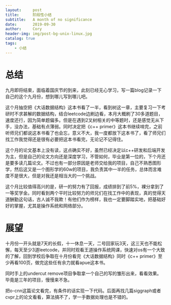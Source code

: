 ```yaml
---
layout:     post
title:      阶段性小结
subtitle:   A month of no significance
date:       2019-09-30
author:     Cory
header-img: img/post-bg-unix-linux.jpg
catalog: true
tags:
    - 小结
---
```

# 总结
九月即将结束，面临着国庆节的到来，此刻已经无心学习，写一篇blog记录一下自己的这个九月份，想到哪儿写到哪儿吧。

这个月抽空把《大话数据结构》这本书看了一半，看到树这一章，主要复习一下考研时不求甚解的数据结构，结合leetcode边刷边看，本月大概刷了30多道题目，速度还行，因为简单题偏多。但是在遇到2叉树相关的中等题时，还是感觉无从下手，没办法，基础有点薄弱。同时决定把《c++ primer》这本书继续啃完，之前听师兄们都说这本书看了也会忘，意义不大，我一度都放下这本书了，看了师兄们找工作我觉得还是很有必要把这本书看完，无论记不记得住。

这个月的论文基本上没有读，这点确实不好，虽然已经决定以c++研发和后端开发为主，但是自己的论文方向还是深度学习，不管如何，毕业是第一位的，下个月还是要多读几篇论文。不过也有一部分原因是老师交给我的项目，自己不熟悉图形学，然后这又是一个图形学的60w的项目，我负责其中一半的任务，总体而言难度不是很大，但是对我还是相当大的一个挑战。

这个月比较值得高兴的是，研一的努力有了回报，成绩排到了前5%，裸分拿到了一等奖学金。同时看到两个平时比较努力的师兄们在找工作中的表现，真的觉得天道酬勤这句话，古人诚不我欺！有他们作为榜样，我也一定要脚踏实地，把基础好好的掌握，尤其是操作系统和网络部分。

# 展望
十月份一开头就是7天的长假，十一休息一天，二号回家玩3天，这三天也不能松懈，每天至少3道leetcode，并同时观看王道操作系统网课，快速对os有一个大致的了解，回到学校后争取在十月份看完《大话数据结构》同时《c++ primer》至少再看100页，做完这些任有余力就看apue这本书。

同时手上的undercut remove项目争取拿一个自己的写的雏形出来，看看效果。毕竟是三年的项目，慢慢来不急。

把o-cnn这篇论文看完，有条件的话实现一下代码。后面再找几篇siggraph或者cvpr上的论文看看，算法搞不了，学一手数据处理也是不错的。

